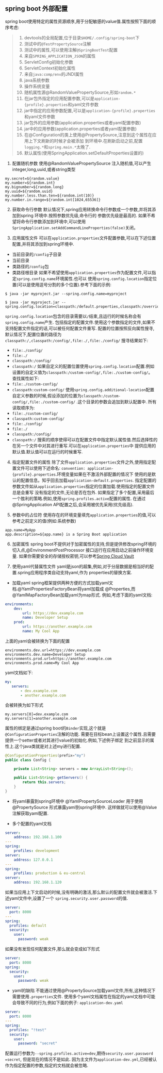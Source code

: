 spring boot 外部配置
---
spring boot使用特定的属性资源顺序,用于分配敏感的value值.属性按照下面的顺序考虑:
> 1. devtools的全局配置,位于目录`$HOME/.config/spring-boot`下
> 2. 测试中的`@TestPropertySource`注解
> 3. 测试中的属性,可以使用注解`@SpringBootTest`配置
> 4. 来自`SPRING_APPLICATION_JSON`的属性
> 5. ServletConfig初始化参数
> 6. ServletContext初始化属性
> 7. 来自`java:comp/env`的JNDI属性
> 8. java系统参数
> 9. 操作系统变量
> 10. 随机属性源@RandomValuePropertySource,形如`random.*`
> 11. 在jar包外指定的应用配置参数,可以是`application-{profile}.properties`和yaml文件参数
> 12. jar中指定的应用参数配置,可以是`application-{profile}.properties`和yaml文件参数
> 13. jar包外的应用参数(application.properties或者yaml配置参数)
> 14. jar中的应用参数(application.properties或者yaml配置参数)
> 15. 在@Configuration的类上使用@PropertySource,注意到这个属性在应用上下文刷新的时候才会被添加
> 到环境中.在刷新启动之前,配置`logging.*`和`spring.main.*`太晚了.
> 16. 默认属性(使用SpringApplication.setDefaultProperties设置的)

1. 配置随机参数
使用@RandomValuePropertySource 注入随机值,可以产生integer,long,uuid,或者string类型
```properties
my.secret=${random.value}
my.number=${random.int}
my.bignumber=${random.long}
my.uuid=${random.uuid}
my.number.less.than.ten=${random.int(10)}
my.number.in.range=${random.int[1024,65536]}
```

2. 获取命令行参数
默认情况下,spring应用转换命令行参数成一个参数,并将其添加到spring 环境中.按照参数优先级,命令行的
参数优先级是最高的.
如果不希望将命令行参数添加到环境中,可以使用`SpringApplication.setAddCommandLineProperties(false)`关闭。

3. 应用属性文件
可以在`application.properties`文件配置参数,可以在下述位置配置,并将其添加到spring环境中.
+ 当前目录的`/config`子目录
+ 当前目录
+ 类路径的`/config`包
+ 类路径根目录
如果不希望使用`application.properties`作为配置文件,可以指定`spring.config.name`环境属性.也可以
使用`spring.config.location`指定位置(可以是使用逗号分割的多个位置).参考下面的示例:
```shell
$ java -jar myproject.jar --spring.config.name=myproject
```
```shell
$ java -jar myproject.jar --spring.config.location=classpath:/default.properties,classpath:/override.properties
```
`spring.config.location`包含的目录需要以`/`结束,且运行的时候名称会有`spring.config.name`产生.
包括指定的配置文件.使用这个参数指定的文件,如果不支持配置文件指定的话,可以被任何配置文件重写.
配置的位置按照反向属性搜寻,默认情况下,配置位置的路径为`classpath:/,classpath:/config/,file:./,file:./config/`
搜寻结果如下:
+ `file:./config/`
+ `file:./`
+ `classpath:/config/`
+ `classpath:/`
如果自定义的配置位置使用`spring.config.location`配置.例如设置的自定义值为`classpath:/custom-config/,file:./custom-config/`。
查找属性如下:
+ `file:./custom-config/`
+ `classpath:custom-config/`
使用`spring.config.additional-location`配置自定义参数的时候,假设添加的位置为`classpath:/custom-config/,file:./custom-config/`
.这个目录的参数会追加到默认配置中.
所有读取顺序为:
+ `file:./custom-config/`
+ `classpath:custom-config/`
+ `file:./config/`
+ `file:./`
+ `classpath:/config/`
+ `classpath:/`
搜索的顺序使得可以在配置文件中指定默认属性值.然后选择性的在另一个文件中对其进行重写.可以在`application.properties`中
提供应用的默认值.默认值可以在运行的时候重写.

4. 指定配置文件的属性
除了文件`application.properties`文件之外,使用指定配置文件可以使用下述命名:
`convention: application-{profile}.properties`.环境变量如果在不激活外部配置的情况下
使用的是默认的配置信息。知乎回去加载`application-default.properties`.
指定配置的参数文件如从`application.properties`指定的位置加载.使用指定的配置文件总是会重写
没有指定的文件,无论是否在包外.
如果指定了多个配置,采用最后一个胜利的策略.例如,使用`spring.profiles.active`配置的属性.
在通过@SpringApplication API配置之后,会采用被优先采用(优先级高).

5. 参数中的占位符
使用存在的环境变量填充`application.properties`的值,可以参考之前定义的值(例如:系统参数)
```properties
app.name=MyApp
app.description=${app.name} is a Spring Boot application
```

6. 加密属性
spring boot不提供对于加密属性的支持,但是提供修改spring环境的切入点,@EnvironmentPostProcessor
接口运行在应用启动之前操作环境变量.
如果你需要安全的存储授权密钥,可以参考[Spring Cloud Vault](https://cloud.spring.io/spring-cloud-vault/reference/html/)

7. 使用yaml代替属性文件
yaml是json的超集,例如,对于分层数据是相当好的配置.spring应用程序类自动支持yaml,作为
properties的替换方案.
+ 加载yaml
spring框架提供两种方便的方式加载yaml文档.@YamlPropertiesFactoryBean将yaml加载成
@Properties,而@YamlMapFactoryBean加载yaml为map形式.
例如,考虑下面的yaml文档:
```yaml
environments:
    dev:
        url: https://dev.example.com
        name: Developer Setup
    prod:
        url: https://another.example.com
        name: My Cool App
```
上面的yaml会被转换为下面的配置
```properties
environments.dev.url=https://dev.example.com
environments.dev.name=Developer Setup
environments.prod.url=https://another.example.com
environments.prod.name=My Cool App
```
yaml文档如下:
```yaml
my:
   servers:
       - dev.example.com
       - another.example.com
```
会被转换为如下形式
```properties
my.servers[0]=dev.example.com
my.servers[1]=another.example.com
```
属性的绑定是通过spring boot的`Binder`实现,这个就是`@ConfigurationProperties`注解的功能.
需要在目标bean上设置这个属性.且需要提供一个setter或者对其进行value的初始化.例如,下述例子绑定
到之前显示的属性上.这个java类就是对上述my进行配置.
```java
@ConfigurationProperties(prefix="my")
public class Config {

    private List<String> servers = new ArrayList<String>();

    public List<String> getServers() {
        return this.servers;
    }
}
```
+ 将yaml暴露到spring环境中
@YamlPropertySourceLoader 用于使用@PropertySource 形式暴露yaml到spring环境中.
这样做就可以使用@Value注解获取yaml配置.

+ 多个配置的yaml文档
```yaml
server:
    address: 192.168.1.100
---
spring:
    profiles: development
server:
    address: 127.0.0.1
---
spring:
    profiles: production & eu-central
server:
    address: 192.168.1.120
```
如果当应用上下文启动的时候,没有明确的激活,那么默认的配置文件就会被激活.下述yaml文件中,设置了一个
`spring.security.user.password`的值.
```yaml
server:
  port: 8000
---
spring:
  profiles: default
  security:
    user:
      password: weak
```
如果没有发现任何配置文件,那么就会变成如下形式
```yaml
server:
  port: 8000
spring:
  security:
    user:
      password: weak
```
+ yaml的缺陷
不能通过使用@PropertySource加载yaml文件,所有,这种情况下需要使用`.properties`文件.
使用多个yaml文档属性在指定的yaml文档中可能会导致不同的行为,例如下面的例子:
`application-dev.yaml`
```yaml
server:
  port: 8000
---
spring:
  profiles: "!test"
  security:
    user:
      password: "secret"
```
配置运行参数为`--spring.profiles.active=dev`,期待`security.user.password =secret`,
但是现在的情况不是如此.
因为主文件为`application-dev.yml`,已经被认作为指定配置的参数,指定的文档就会被忽略.

